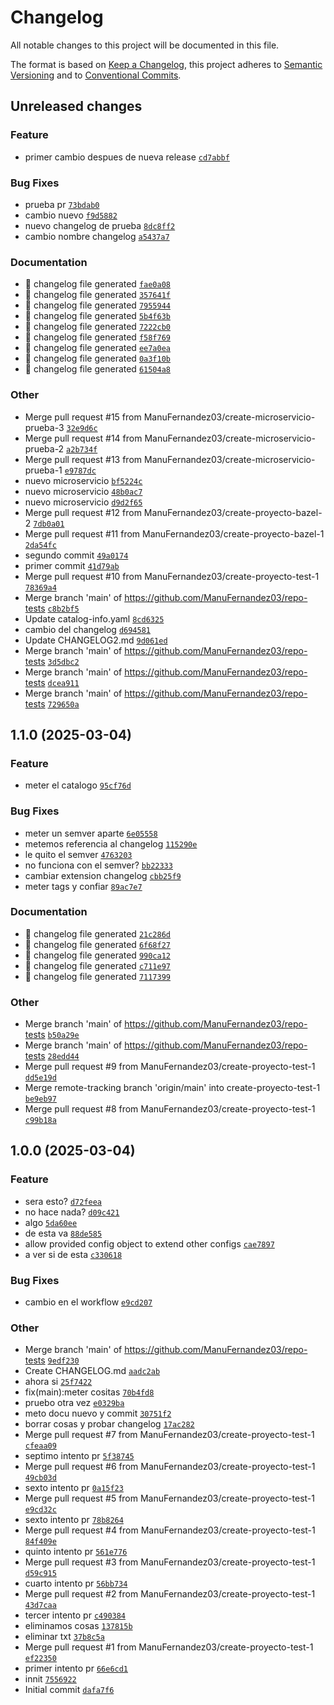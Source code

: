 # Changelog

All notable changes to this project will be documented in this file.

The format is based on [Keep a Changelog](https://keepachangelog.com/en/1.0.0/), this project adheres to [Semantic Versioning](https://semver.org/spec/v2.0.0.html) and to [Conventional Commits](https://www.conventionalcommits.org/en/v1.0.0/).

## Unreleased changes

### Feature
- primer cambio despues de nueva release [`cd7abbf`](https://github.com/ManuFernandez03/repo-tests/commit/cd7abbf)

### Bug Fixes
- prueba pr [`73bdab0`](https://github.com/ManuFernandez03/repo-tests/commit/73bdab0)
- cambio nuevo [`f9d5882`](https://github.com/ManuFernandez03/repo-tests/commit/f9d5882)
- nuevo changelog de prueba [`8dc8ff2`](https://github.com/ManuFernandez03/repo-tests/commit/8dc8ff2)
- cambio nombre changelog [`a5437a7`](https://github.com/ManuFernandez03/repo-tests/commit/a5437a7)

### Documentation
- :robot: changelog file generated [`fae0a08`](https://github.com/ManuFernandez03/repo-tests/commit/fae0a08)
- :robot: changelog file generated [`357641f`](https://github.com/ManuFernandez03/repo-tests/commit/357641f)
- :robot: changelog file generated [`7955944`](https://github.com/ManuFernandez03/repo-tests/commit/7955944)
- :robot: changelog file generated [`5b4f63b`](https://github.com/ManuFernandez03/repo-tests/commit/5b4f63b)
- :robot: changelog file generated [`7222cb0`](https://github.com/ManuFernandez03/repo-tests/commit/7222cb0)
- :robot: changelog file generated [`f58f769`](https://github.com/ManuFernandez03/repo-tests/commit/f58f769)
- :robot: changelog file generated [`ee7a0ea`](https://github.com/ManuFernandez03/repo-tests/commit/ee7a0ea)
- :robot: changelog file generated [`0a3f10b`](https://github.com/ManuFernandez03/repo-tests/commit/0a3f10b)
- :robot: changelog file generated [`61504a8`](https://github.com/ManuFernandez03/repo-tests/commit/61504a8)

### Other
- Merge pull request #15 from ManuFernandez03/create-microservicio-prueba-3 [`32e9d6c`](https://github.com/ManuFernandez03/repo-tests/commit/32e9d6c)
- Merge pull request #14 from ManuFernandez03/create-microservicio-prueba-2 [`a2b734f`](https://github.com/ManuFernandez03/repo-tests/commit/a2b734f)
- Merge pull request #13 from ManuFernandez03/create-microservicio-prueba-1 [`e9787dc`](https://github.com/ManuFernandez03/repo-tests/commit/e9787dc)
- nuevo microservicio [`bf5224c`](https://github.com/ManuFernandez03/repo-tests/commit/bf5224c)
- nuevo microservicio [`48b0ac7`](https://github.com/ManuFernandez03/repo-tests/commit/48b0ac7)
- nuevo microservicio [`d9d2f65`](https://github.com/ManuFernandez03/repo-tests/commit/d9d2f65)
- Merge pull request #12 from ManuFernandez03/create-proyecto-bazel-2 [`7db0a01`](https://github.com/ManuFernandez03/repo-tests/commit/7db0a01)
- Merge pull request #11 from ManuFernandez03/create-proyecto-bazel-1 [`2da54fc`](https://github.com/ManuFernandez03/repo-tests/commit/2da54fc)
- segundo commit [`49a0174`](https://github.com/ManuFernandez03/repo-tests/commit/49a0174)
- primer commit [`41d79ab`](https://github.com/ManuFernandez03/repo-tests/commit/41d79ab)
- Merge pull request #10 from ManuFernandez03/create-proyecto-test-1 [`78369a4`](https://github.com/ManuFernandez03/repo-tests/commit/78369a4)
- Merge branch 'main' of https://github.com/ManuFernandez03/repo-tests [`c8b2bf5`](https://github.com/ManuFernandez03/repo-tests/commit/c8b2bf5)
- Update catalog-info.yaml [`8cd6325`](https://github.com/ManuFernandez03/repo-tests/commit/8cd6325)
- cambio del changelog [`d694581`](https://github.com/ManuFernandez03/repo-tests/commit/d694581)
- Update CHANGELOG2.md [`9d061ed`](https://github.com/ManuFernandez03/repo-tests/commit/9d061ed)
- Merge branch 'main' of https://github.com/ManuFernandez03/repo-tests [`3d5dbc2`](https://github.com/ManuFernandez03/repo-tests/commit/3d5dbc2)
- Merge branch 'main' of https://github.com/ManuFernandez03/repo-tests [`dcea911`](https://github.com/ManuFernandez03/repo-tests/commit/dcea911)
- Merge branch 'main' of https://github.com/ManuFernandez03/repo-tests [`729650a`](https://github.com/ManuFernandez03/repo-tests/commit/729650a)

## 1.1.0 (2025-03-04)

### Feature
- meter el catalogo [`95cf76d`](https://github.com/ManuFernandez03/repo-tests/commit/95cf76d)

### Bug Fixes
- meter un semver aparte [`6e05558`](https://github.com/ManuFernandez03/repo-tests/commit/6e05558)
- metemos referencia al changelog [`115290e`](https://github.com/ManuFernandez03/repo-tests/commit/115290e)
- le quito el semver [`4763203`](https://github.com/ManuFernandez03/repo-tests/commit/4763203)
- no funciona con el semver? [`bb22333`](https://github.com/ManuFernandez03/repo-tests/commit/bb22333)
- cambiar extension changelog [`cbb25f9`](https://github.com/ManuFernandez03/repo-tests/commit/cbb25f9)
- meter tags y confiar [`89ac7e7`](https://github.com/ManuFernandez03/repo-tests/commit/89ac7e7)

### Documentation
- :robot: changelog file generated [`21c286d`](https://github.com/ManuFernandez03/repo-tests/commit/21c286d)
- :robot: changelog file generated [`6f68f27`](https://github.com/ManuFernandez03/repo-tests/commit/6f68f27)
- :robot: changelog file generated [`990ca12`](https://github.com/ManuFernandez03/repo-tests/commit/990ca12)
- :robot: changelog file generated [`c711e97`](https://github.com/ManuFernandez03/repo-tests/commit/c711e97)
- :robot: changelog file generated [`7117399`](https://github.com/ManuFernandez03/repo-tests/commit/7117399)

### Other
- Merge branch 'main' of https://github.com/ManuFernandez03/repo-tests [`b50a29e`](https://github.com/ManuFernandez03/repo-tests/commit/b50a29e)
- Merge branch 'main' of https://github.com/ManuFernandez03/repo-tests [`28edd44`](https://github.com/ManuFernandez03/repo-tests/commit/28edd44)
- Merge pull request #9 from ManuFernandez03/create-proyecto-test-1 [`dd5e19d`](https://github.com/ManuFernandez03/repo-tests/commit/dd5e19d)
- Merge remote-tracking branch 'origin/main' into create-proyecto-test-1 [`be9eb97`](https://github.com/ManuFernandez03/repo-tests/commit/be9eb97)
- Merge pull request #8 from ManuFernandez03/create-proyecto-test-1 [`c99b18a`](https://github.com/ManuFernandez03/repo-tests/commit/c99b18a)

## 1.0.0 (2025-03-04)

### Feature
- sera esto? [`d72feea`](https://github.com/ManuFernandez03/repo-tests/commit/d72feea)
- no hace nada? [`d09c421`](https://github.com/ManuFernandez03/repo-tests/commit/d09c421)
- algo [`5da60ee`](https://github.com/ManuFernandez03/repo-tests/commit/5da60ee)
- de esta va [`88de585`](https://github.com/ManuFernandez03/repo-tests/commit/88de585)
- allow provided config object to extend other configs [`cae7897`](https://github.com/ManuFernandez03/repo-tests/commit/cae7897)
- a ver si de esta [`c330618`](https://github.com/ManuFernandez03/repo-tests/commit/c330618)

### Bug Fixes
- cambio en el workflow [`e9cd207`](https://github.com/ManuFernandez03/repo-tests/commit/e9cd207)

### Other
- Merge branch 'main' of https://github.com/ManuFernandez03/repo-tests [`9edf230`](https://github.com/ManuFernandez03/repo-tests/commit/9edf230)
- Create CHANGELOG.md [`aadc2ab`](https://github.com/ManuFernandez03/repo-tests/commit/aadc2ab)
- ahora si [`25f7422`](https://github.com/ManuFernandez03/repo-tests/commit/25f7422)
- fix(main):meter cositas [`70b4fd8`](https://github.com/ManuFernandez03/repo-tests/commit/70b4fd8)
- pruebo otra vez [`e0329ba`](https://github.com/ManuFernandez03/repo-tests/commit/e0329ba)
- meto docu nuevo y commit [`30751f2`](https://github.com/ManuFernandez03/repo-tests/commit/30751f2)
- borrar cosas y probar changelog [`17ac282`](https://github.com/ManuFernandez03/repo-tests/commit/17ac282)
- Merge pull request #7 from ManuFernandez03/create-proyecto-test-1 [`cfeaa09`](https://github.com/ManuFernandez03/repo-tests/commit/cfeaa09)
- septimo intento pr [`5f38745`](https://github.com/ManuFernandez03/repo-tests/commit/5f38745)
- Merge pull request #6 from ManuFernandez03/create-proyecto-test-1 [`49cb03d`](https://github.com/ManuFernandez03/repo-tests/commit/49cb03d)
- sexto intento pr [`0a15f23`](https://github.com/ManuFernandez03/repo-tests/commit/0a15f23)
- Merge pull request #5 from ManuFernandez03/create-proyecto-test-1 [`e9cd32c`](https://github.com/ManuFernandez03/repo-tests/commit/e9cd32c)
- sexto intento pr [`78b8264`](https://github.com/ManuFernandez03/repo-tests/commit/78b8264)
- Merge pull request #4 from ManuFernandez03/create-proyecto-test-1 [`84f409e`](https://github.com/ManuFernandez03/repo-tests/commit/84f409e)
- quinto intento pr [`561e776`](https://github.com/ManuFernandez03/repo-tests/commit/561e776)
- Merge pull request #3 from ManuFernandez03/create-proyecto-test-1 [`d59c915`](https://github.com/ManuFernandez03/repo-tests/commit/d59c915)
- cuarto intento pr [`56bb734`](https://github.com/ManuFernandez03/repo-tests/commit/56bb734)
- Merge pull request #2 from ManuFernandez03/create-proyecto-test-1 [`43d7caa`](https://github.com/ManuFernandez03/repo-tests/commit/43d7caa)
- tercer intento pr [`c490384`](https://github.com/ManuFernandez03/repo-tests/commit/c490384)
- eliminamos cosas [`137815b`](https://github.com/ManuFernandez03/repo-tests/commit/137815b)
- eliminar txt [`37b8c5a`](https://github.com/ManuFernandez03/repo-tests/commit/37b8c5a)
- Merge pull request #1 from ManuFernandez03/create-proyecto-test-1 [`ef22350`](https://github.com/ManuFernandez03/repo-tests/commit/ef22350)
- primer intento pr [`66e6cd1`](https://github.com/ManuFernandez03/repo-tests/commit/66e6cd1)
- innit [`7556922`](https://github.com/ManuFernandez03/repo-tests/commit/7556922)
- Initial commit [`dafa7f6`](https://github.com/ManuFernandez03/repo-tests/commit/dafa7f6)

